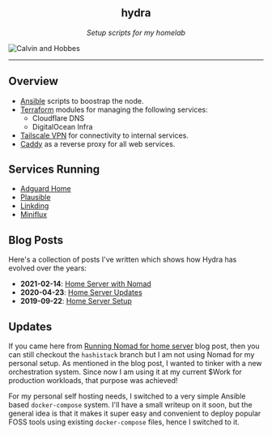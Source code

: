 <!-- PROJECT LOGO -->
<br />
<p align="center">
  <h2 align="center">hydra</h2>
  <p align="center">
<i>Setup scripts for my homelab</i>
  </p>
  <img src="docs/calvin.jpg" alt="Calvin and Hobbes">
</p>

---

## Overview

- [Ansible](https://www.ansible.com/) scripts to boostrap the node.
- [Terraform](https://www.terraform.io/) modules for managing the following services:
  - Cloudflare DNS
  - DigitalOcean Infra
- [Tailscale VPN](https://tailscale.com/) for connectivity to internal services.
- [Caddy](https://caddyserver.com/) as a reverse proxy for all web services.

## Services Running

- [Adguard Home](https://github.com/AdguardTeam/AdGuardHome)
- [Plausible](https://plausible.io/)
- [Linkding](https://github.com/sissbruecker/linkding)
- [Miniflux](https://miniflux.app/)

## Blog Posts

Here's a collection of posts I've written which shows how Hydra has evolved over the years:

- **2021-02-14**: [Home Server with Nomad](https://mrkaran.dev/posts/home-server-nomad/)
- **2020-04-23**: [Home Server Updates](https://mrkaran.dev/posts/home-server-updates/)
- **2019-09-22**: [Home Server Setup](https://mrkaran.dev/posts/home-server-setup/)

## Updates

If you came here from [Running Nomad for home server](https://mrkaran.dev/posts/home-server-nomad/) blog post, then you can still checkout the `hashistack` branch but I am not using Nomad for my personal setup. As mentioned in the blog post, I wanted to tinker with a new orchestration system. Since now I am using it at my current $Work for production workloads, that purpose was achieved!

For my personal self hosting needs, I switched to a very simple Ansible based `docker-compose` system. I'll have a small writeup on it soon, but the general idea is that it makes it super easy and convenient to deploy popular FOSS tools using existing `docker-compose` files, hence I switched to it.

